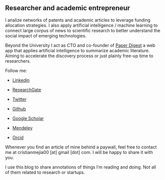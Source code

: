 ## Researcher and academic entrepreneur

I analize networks of patents and academic articles to leverage funding allocation strategies. I also apply artificial intelligence / machine learning to connect large corpus of news to scientific research to better understand the social impact of emerging technologies.

Beyond the University I act as CTO and co-founder of [Paper Digest](https://www.paper-digest.com/) a web app that applies artificial intelligence to summarize academic literature. Aiming to accelerate the discovery process or just plainly free-up time to researchers.

Follow me:

- [Linkedin](https://www.linkedin.com/in/crismejia00)

- [ResearchGate](https://www.researchgate.net/profile/Cristian_Mejia3)

- [Twitter](https://twitter.com/c_mejia00)

- [Github](https://github.com/cristianmejia00)

- [Google Scholar](https://scholar.google.com/citations?&user=wmZEs50AAAAJ)

- [Mendeley](https://www.mendeley.com/profiles/cristian-mejia3/)

- [Orcid](https://orcid.org/0000-0002-3465-4761)

Whenever you find an article of mine behind a paywall, feel free to contact me at cristianmejia00 \[at\] gmail \[dot\] com. I will be happy to share it with you.

I use this blog to share annotations of things I’m reading and doing. Not all of them related to research or startups.
